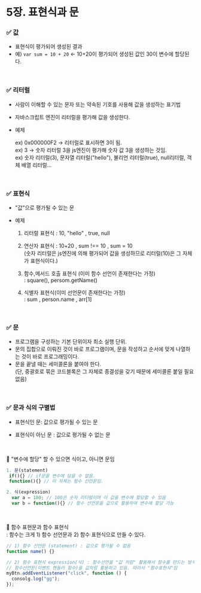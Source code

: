 # 5장. 표현식과 문

### ✅ 값

- 표현식이 평가되어 생성된 결과 <br/>
- 예) `var sum = 10 + 20` ← 10+20이 평가되어 생성된 값인 30이 변수에 할당된다.

 <br/>

### ✅ 리터럴

- 사람이 이해할 수 있는 문자 또는 약속된 기호를 사용해 값을 생성하는 표기법 <br/>
- 자바스크립트 엔진이 리터럴을 평가해 값을 생성한다.<br/>
- 예제

  ex) 0x000000F2 → 리터럴로 표시하면 3이 됨. <br/>
  ex) 3 → 숫자 리터럴 3을 js엔진이 평가해 숫자 값 3을 생성하는 것임. <br/>
  ex) 숫자 리터럴(3), 문자열 리터럴("hello"), 불리언 리터럴(true), null리터럴, 객체 배열 리터럴...

 <br/>

### ✅ 표현식

- "값"으로 평가될 수 있는 문<br/>

- 예제<br/>

  1. 리터럴 표현식 : 10, "hello" , true, null

  2. 연산자 표현식 : 10+20 , sum !== 10 , sum = 10<br/>
     (숫자 리터럴은 js엔진에 의해 평가되어 값을 생성하므로 리터럴(10)은 그 자체가 표현식이다.)

  3. 함수,메서드 호출 표현식 (이미 함수 선언이 존재한다는 가정)<br/>
     : square(), persom.getName()<br/>

  4. 식별자 표현식(이미 선언문이 존재한다는 가정) <br/>
     : sum , person.name , arr[1]

 <br/>

### ✅ 문

- 프로그램을 구성하는 기본 단위이자 최소 실행 단위.
- 문의 집합으로 이뤄진 것이 바로 프로그램이며, 문을 작성하고 순서에 맞게 나열하는 것이 바로 프로그래밍이다.
- 문을 끝낼 때는 세미콜론을 붙여야 한다. <br/>
  (단, 중괄호로 묶은 코드블록은 그 자체로 종결성을 갖기 때문에 세미콜론 붙일 필요 없음)

<br/>

### ✅ 문과 식의 구별법

- 표현식인 문: 값으로 평가될 수 있는 문
- 표현식이 아닌 문 : 값으로 평가될 수 없는 문

  <br/>

📌 "변수에 할당" 할 수 있으면 식이고, 아니면 문임

```javascript
1. 문(statement)
 if(){} // if문을 변수에 담을 수 없음.
 function(){} // 이 자체는 함수 선언문임.

2. 식(expression)
  var a = 100; // 100은 숫자 리터럴이며 이 값을 변수에 할당할 수 있음
  var b = function(){} // 함수 선언문을 값으로 활용하여 변수에 할당 가능
```

<br/>

📌 함수 표현문과 함수 표현식<br/>
: 함수는 크게 1) 함수 선언문과 2) 함수 표현식으로 만들 수 있다.

```javascript
// 1) 함수 선언문 (statement) : 값으로 평가될 수 없음
function name() {}

// 2) 함수 표현식 expression(식) : 함수선언을 "값 처럼" 활용해서 함수를 만드는 방식.
// 함수선언문(이벤트 핸들러 함수)을 값처럼 활용하고 있음. 따라서 "함수표현식"임
myBtn.addEventListener("click", function () {
  consolg.log("gg");
});
```
